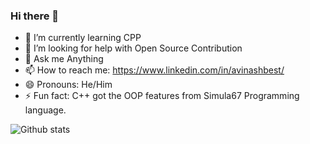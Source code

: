 ### Hi there 👋
<!--

**avinashbest/avinashbest** is a ✨ _special_ ✨ repository because its `README.md` (this file) appears on your GitHub profile.

-->

- 🌱 I’m currently learning CPP
- 🤔 I’m looking for help with Open Source Contribution
- 💬 Ask me Anything
- 📫 How to reach me: https://www.linkedin.com/in/avinashbest/
- 😄 Pronouns: He/Him
- ⚡ Fun fact: C++ got the OOP features from Simula67 Programming language.

![Github stats](https://github-readme-stats.vercel.app/api?username=avinashbest&theme=radical)
